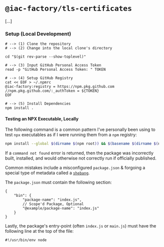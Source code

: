# `@iac-factory/tls-certificates` #

[...]

### Setup (Local Development) ###

```shell
# --> (1) Clone the repository
# --> (2) Change into the local clone's directory

cd "$(git rev-parse --show-toplevel)"

# --> (3) Input GitHub Personal Access Token
read -p "GitHub Personal Access Token: " TOKEN

# --> (4) Setup GitHub Registry
cat << EOF > ~/.npmrc
@iac-factory:registry = https://npm.pkg.github.com
//npm.pkg.github.com/:_authToken = ${TOKEN}
EOF

# --> (5) Install Dependencies
npm install . 
```

#### Testing an NPX Executable, Locally ####

The following command is a common pattern I've personally
been using to test `npx` executables as if I were running them
from a `npm` registry:

```bash
npm install --global $(dirname $(npm root)) && $(basename $(dirname $(npm root)))
```

If a `command not found` error is returned, then the package
was incorrectly built, installed, and would otherwise not correctly
run if officially published.

Common mistakes include a misconfigured `package.json` & forgoing a special type of metadata called a [`shebang`](https://en.wikipedia.org/wiki/Shebang_(Unix)).

The `package.json` must contain the following section:

```json5
{
    "bin": {
        "package-name": "index.js",
        // Scope'd Package, Optional
        "@example/package-name": "index.js"
    }
}
```

Lastly, the package's entry-point (often `index.js` or `main.js`) must have the following
line at the top of the file:

```node
#!/usr/bin/env node
```
